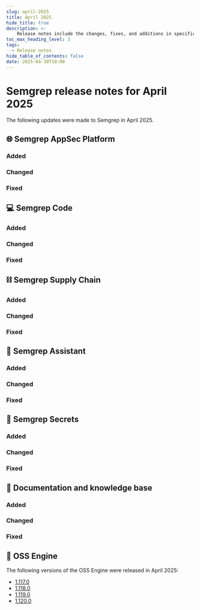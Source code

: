 ```yaml
---
slug: april-2025
title: April 2025
hide_title: true
description: >-
    Release notes include the changes, fixes, and additions in specific versions of Semgrep.
toc_max_heading_level: 3
tags:
  - Release notes
hide_table_of_contents: false
date: 2025-04-30T10:00
---
```


# Semgrep release notes for April 2025

<!-- Remember to update index page -->
<!-- Remember to truncate the previous month -->

The following updates were made to Semgrep in April 2025.

## 🌐 Semgrep AppSec Platform

### Added

### Changed

### Fixed

## 💻 Semgrep Code

### Added

### Changed

### Fixed

## ⛓️ Semgrep Supply Chain

### Added

### Changed

### Fixed

## 🤖 Semgrep Assistant

### Added

### Changed

### Fixed

## 🔐 Semgrep Secrets

### Added

### Changed

### Fixed

## 📝 Documentation and knowledge base

### Added

### Changed

### Fixed

## 🔧 OSS Engine

The following versions of the OSS Engine were released in April 2025:

* [<i class="fas fa-external-link fa-xs"></i>1.117.0](https://github.com/semgrep/semgrep/releases/tag/v1.117.0)
* [<i class="fas fa-external-link fa-xs"></i>1.118.0](https://github.com/semgrep/semgrep/releases/tag/v1.118.0)
* [<i class="fas fa-external-link fa-xs"></i>1.119.0](https://github.com/semgrep/semgrep/releases/tag/v1.119.0)
* [<i class="fas fa-external-link fa-xs"></i>1.120.0](https://github.com/semgrep/semgrep/releases/tag/v1.120.0)
